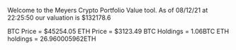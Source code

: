 Welcome to the Meyers Crypto Portfolio Value tool. 
As of 08/12/21 at 22:25:50 our valuation is $132178.6 

BTC Price = $45254.05
 ETH Price = $3123.49
BTC Holdings = 1.06BTC
 ETH holdings = 26.960005962ETH 
